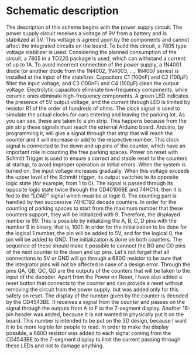 # Schematic description

The description of this scheme begins with the power supply circuit. The power supply circuit receives a voltage of 9V from a battery and is stabilized at 5V. This voltage is agreed upon by the components and cannot affect the integrated circuits on the board. To 
build this circuit, a 7805 type voltage stabilizer is used. Considering the planned consumption of the circuit, a 7805 in a TO220 package is used, which can withstand a current of up to 1A. To avoid incorrect connection of the power supply, a 1N4001 diode (or another diode from the 1N4002, 1N4003, ..., 1N4007 series) is 
installed at the input of the stabilizer. Capacitors C1 (100nF) and C2 (100µF) filter the input voltage, and C3 (100nF) and C4 (100µF) clean the output voltage. Electrolytic capacitors eliminate low-frequency components, while ceramic ones eliminate 
high-frequency components. A green LED indicates the presence of 5V output voltage, and the current through LED is limited by resistor R1 of the order of hundreds of ohms.
The clock signal is used to simulate the actual clocks for cars entering and leaving the parking lot. As you can see, these are taken to a pin strip. This happens because from the pin strip these signals must 
reach the external Arduino board. Arduino, by programming it, will give a signal through that strip that will reach the counter and it will decrease or add to the 
respective number. This clock signal is connected to the down and up pins of the counter, which have an important role in counting the free parking spaces. 
Power on reset with Schmitt Trigger is used to ensure a correct and stable reset to the counters at startup, to avoid improper operation or initial errors. When the system is turned on, the input voltage 
increases gradually. When this voltage exceeds the upper level of the Schmitt trigger, its output switches to its opposite logic state (for example, from 1 to 0). The signal is passed through its opposite logic state twice through the CD40106BE and 74HC14, then it is fed to the "LOAD" signal which must be at logic 0.
The counting part is handled by two successive 74HC192 decade counters. In order for the counting of parking spaces to start from the maximum number that these counters support, they will be initialized with 9. Therefore, the displayed number is 99. This is possible by initializing the A, B, C, D pins with the number 9 in binary, that is, 1001. In order for the initialization to be done for the logical 1 number, the pin will be added to 5V, and for the logical 0, the pin will be added to GND. The initialization is done on both counters. The sequence of these should make it possible to connect the BO and CO pins of the next counter to the down and up pins. Let's not forget that all connections to 5V or GND will go through a 680Ω resistor to be sure that the integrator pins will not be affected in case of a design error. Through the 
pins QA, QB, QC, QD are the outputs of the counters that will be taken to the input of the decoder. Apart from the Power on Reset, I have also added a reset button that connects to the counter and can provide a reset without removing the circuit from the 
power supply. but was added only for this safety on reset.
The display of the number given by the counter is decoded by the CD4543BE. 
It receives a signal from the counter and passes on the signal through the outputs from A to F to the 7-segment display. Another 16-pin header was added, because it is not wanted to physically put it on the board. This number is intended to be put on the 3D design, 
because I want it to be more legible for people to read. In order to make the display possible, a 680Ω resistor was added to each signal coming from the CD4543BE to the 7-segment display to limit the current passing through these LEDs and not to damage anything.

